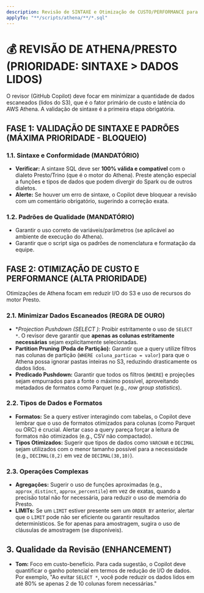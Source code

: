 ```yaml
---
description: Revisão de SINTAXE e Otimização de CUSTO/PERFORMANCE para Queries AWS ATHENA / Presto.
applyTo: "**/scripts/athena/**/*.sql"
---
```


# 💰 REVISÃO DE ATHENA/PRESTO (PRIORIDADE: SINTAXE > DADOS LIDOS)

O revisor (GitHub Copilot) deve focar em minimizar a quantidade de dados escaneados (lidos do S3), que é o fator primário de custo e latência do AWS Athena. A validação de sintaxe é a primeira etapa obrigatória.

## FASE 1: VALIDAÇÃO DE SINTAXE E PADRÕES (MÁXIMA PRIORIDADE - BLOQUEIO)

### 1.1. Sintaxe e Conformidade (MANDATÓRIO)
* **Verificar:** A sintaxe SQL deve ser **100% válida e compatível** com o dialeto Presto/Trino (que é o motor do Athena). Preste atenção especial a funções e tipos de dados que podem divergir do Spark ou de outros dialetos.
* **Alerte:** Se houver um erro de sintaxe, o Copilot deve bloquear a revisão com um comentário obrigatório, sugerindo a correção exata.

### 1.2. Padrões de Qualidade (MANDATÓRIO)
* Garantir o uso correto de variáveis/parâmetros (se aplicável ao ambiente de execução do Athena).
* Garantir que o script siga os padrões de nomenclatura e formatação da equipe.

## FASE 2: OTIMIZAÇÃO DE CUSTO E PERFORMANCE (ALTA PRIORIDADE)

Otimizações de Athena focam em reduzir I/O do S3 e uso de recursos do motor Presto.

### 2.1. Minimizar Dados Escaneados (REGRA DE OURO)
* **Projection Pushdown (SELECT *):** Proibir estritamente o uso de `SELECT *`. O revisor deve garantir que **apenas as colunas estritamente necessárias** sejam explicitamente selecionadas.
* **Partition Pruning (Poda de Partição):** Garantir que a query utilize filtros nas colunas de partição (`WHERE coluna_particao = valor`) para que o Athena possa ignorar pastas inteiras no S3, reduzindo drasticamente os dados lidos.
* **Predicado Pushdown:** Garantir que todos os filtros (`WHERE`) e projeções sejam empurrados para a fonte o máximo possível, aproveitando metadados de formatos como Parquet (e.g., *row group statistics*).

### 2.2. Tipos de Dados e Formatos
* **Formatos:** Se a query estiver interagindo com tabelas, o Copilot deve lembrar que o uso de formatos otimizados para colunas (como Parquet ou ORC) é crucial. Alertar caso a query pareça forçar a leitura de formatos não otimizados (e.g., CSV não compactado).
* **Tipos Otimizados:** Sugerir que tipos de dados como `VARCHAR` e `DECIMAL` sejam utilizados com o menor tamanho possível para a necessidade (e.g., `DECIMAL(8,2)` em vez de `DECIMAL(38,10)`).

### 2.3. Operações Complexas
* **Agregações:** Sugerir o uso de funções aproximadas (e.g., `approx_distinct`, `approx_percentile`) em vez de exatas, quando a precisão total não for necessária, para reduzir o uso de memória do Presto.
* **LIMITs:** Se um `LIMIT` estiver presente sem um `ORDER BY` anterior, alertar que o `LIMIT` pode não ser eficiente ou garantir resultados determinísticos. Se for apenas para amostragem, sugira o uso de cláusulas de amostragem (se disponíveis).

## 3. Qualidade da Revisão (ENHANCEMENT)
* **Tom:** Foco em custo-benefício. Para cada sugestão, o Copilot deve quantificar o ganho potencial em termos de redução de I/O de dados. Por exemplo, "Ao evitar `SELECT *`, você pode reduzir os dados lidos em até 80% se apenas 2 de 10 colunas forem necessárias."